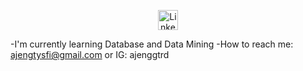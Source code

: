 <p align="center">
<a href="https://github.com/ajenggtrd">
</p>

<p align="center">
<a href="https://www.linkedin.com/in/ajeng-tiara-dilla/"><img width="32px" alt="Linkedin" title="Linkedin" src="https://i.imgur.com/yRpa1dQ.png"/></a>

-I'm currently learning Database and Data Mining
-How to reach me: ajengtysfi@gmail.com or IG: ajenggtrd

<!---
ajenggtrd/ajenggtrd is a ✨ special ✨ repository because its `README.md` (this file) appears on your GitHub profile.
You can click the Preview link to take a look at your changes.
--->
